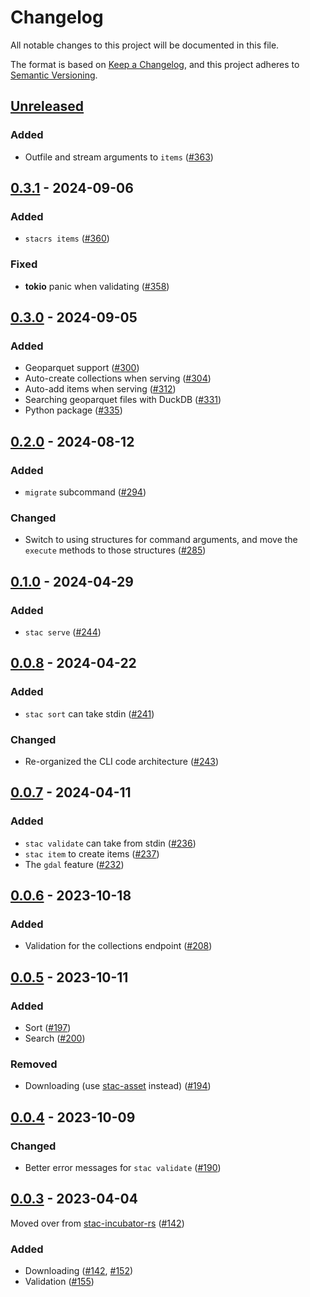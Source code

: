 
# Changelog

All notable changes to this project will be documented in this file.

The format is based on [Keep a Changelog](https://keepachangelog.com/en/1.0.0/), and this project adheres to [Semantic Versioning](https://semver.org/spec/v2.0.0.html).

## [Unreleased]

### Added

- Outfile and stream arguments to `items` ([#363](https://github.com/stac-utils/stac-rs/pull/363))

## [0.3.1] - 2024-09-06

### Added

- `stacrs items` ([#360](https://github.com/stac-utils/stac-rs/pull/360))

### Fixed

- **tokio** panic when validating ([#358](https://github.com/stac-utils/stac-rs/pull/358))

## [0.3.0] - 2024-09-05

### Added

- Geoparquet support ([#300](https://github.com/stac-utils/stac-rs/pull/300))
- Auto-create collections when serving ([#304](https://github.com/stac-utils/stac-rs/pull/304))
- Auto-add items when serving ([#312](https://github.com/stac-utils/stac-rs/pull/312))
- Searching geoparquet files with DuckDB ([#331](https://github.com/stac-utils/stac-rs/pull/331))
- Python package ([#335](https://github.com/stac-utils/stac-rs/pull/335))

## [0.2.0] - 2024-08-12

### Added

- `migrate` subcommand ([#294](https://github.com/stac-utils/stac-rs/pull/294))

### Changed

- Switch to using structures for command arguments, and move the `execute` methods to those structures ([#285](https://github.com/stac-utils/stac-rs/pull/285))

## [0.1.0] - 2024-04-29

### Added

- `stac serve` ([#244](https://github.com/stac-utils/stac-rs/pull/244))

## [0.0.8] - 2024-04-22

### Added

- `stac sort` can take stdin ([#241](https://github.com/stac-utils/stac-rs/pull/241))

### Changed

- Re-organized the CLI code architecture ([#243](https://github.com/stac-utils/stac-rs/pull/243))

## [0.0.7] - 2024-04-11

### Added

- `stac validate` can take from stdin ([#236](https://github.com/stac-utils/stac-rs/pull/236))
- `stac item` to create items ([#237](https://github.com/stac-utils/stac-rs/pull/237))
- The `gdal` feature ([#232](https://github.com/stac-utils/stac-rs/pull/232))

## [0.0.6] - 2023-10-18

### Added

- Validation for the collections endpoint ([#208](https://github.com/stac-utils/stac-rs/pull/208))

## [0.0.5] - 2023-10-11

### Added

- Sort ([#197](https://github.com/stac-utils/stac-rs/pull/197))
- Search ([#200](https://github.com/stac-utils/stac-rs/pull/200))

### Removed

- Downloading (use [stac-asset](https://github.com/stac-utils/stac-asset) instead) ([#194](https://github.com/stac-utils/stac-rs/pull/194))

## [0.0.4] - 2023-10-09

### Changed

- Better error messages for `stac validate` ([#190](https://github.com/stac-utils/stac-rs/pull/190))

## [0.0.3] - 2023-04-04

Moved over from [stac-incubator-rs](https://github.com/gadomski/stac-incubator-rs) ([#142](https://github.com/stac-utils/stac-rs/pull/142))

### Added

- Downloading ([#142](https://github.com/stac-utils/stac-rs/pull/142), [#152](https://github.com/stac-utils/stac-rs/pull/152))
- Validation ([#155](https://github.com/stac-utils/stac-rs/pull/155))

[Unreleased]: https://github.com/stac-utils/stac-rs/compare/stac-cli-v0.3.1..main
[0.3.1]: https://github.com/stac-utils/stac-rs/compare/stac-cli-v0.3.0..stac-cli-v0.3.1
[0.3.0]: https://github.com/stac-utils/stac-rs/compare/stac-cli-v0.2.0..stac-cli-v0.3.0
[0.2.0]: https://github.com/stac-utils/stac-rs/compare/stac-cli-v0.1.0..stac-cli-v0.2.0
[0.1.0]: https://github.com/stac-utils/stac-rs/compare/stac-cli-v0.0.8..stac-cli-v0.1.0
[0.0.8]: https://github.com/stac-utils/stac-rs/compare/stac-cli-v0.0.7..stac-cli-v0.0.8
[0.0.7]: https://github.com/stac-utils/stac-rs/compare/stac-cli-v0.0.6..stac-cli-v0.0.7
[0.0.6]: https://github.com/stac-utils/stac-rs/compare/stac-cli-v0.0.5..stac-cli-v0.0.6
[0.0.5]: https://github.com/stac-utils/stac-rs/compare/stac-cli-v0.0.4..stac-cli-v0.0.5
[0.0.4]: https://github.com/stac-utils/stac-rs/compare/stac-cli-v0.0.3..stac-cli-v0.0.4
[0.0.3]: https://github.com/stac-utils/stac-rs/tree/stac-cli-v0.0.3

<!-- markdownlint-disable-file MD024 -->

